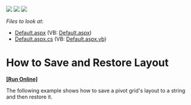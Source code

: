 <!-- default badges list -->
![](https://img.shields.io/endpoint?url=https://codecentral.devexpress.com/api/v1/VersionRange/128577787/11.1.4%2B)
[![](https://img.shields.io/badge/Open_in_DevExpress_Support_Center-FF7200?style=flat-square&logo=DevExpress&logoColor=white)](https://supportcenter.devexpress.com/ticket/details/E1879)
[![](https://img.shields.io/badge/📖_How_to_use_DevExpress_Examples-e9f6fc?style=flat-square)](https://docs.devexpress.com/GeneralInformation/403183)
<!-- default badges end -->
<!-- default file list -->
*Files to look at*:

* [Default.aspx](./CS/ASPxPivotGrid_SaveAndRestoreLayout/Default.aspx) (VB: [Default.aspx](./VB/ASPxPivotGrid_SaveAndRestoreLayout/Default.aspx))
* [Default.aspx.cs](./CS/ASPxPivotGrid_SaveAndRestoreLayout/Default.aspx.cs) (VB: [Default.aspx.vb](./VB/ASPxPivotGrid_SaveAndRestoreLayout/Default.aspx.vb))
<!-- default file list end -->
# How to Save and Restore Layout
<!-- run online -->
**[[Run Online]](https://codecentral.devexpress.com/e1879/)**
<!-- run online end -->


<p>The following example shows how to save a pivot grid's layout to a string and then restore it.</p>

<br/>


